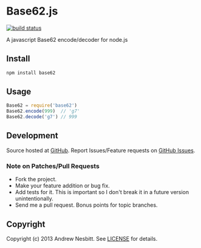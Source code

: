 # Base62.js 
[![build status](https://secure.travis-ci.org/andrew/base62.js.png)](http://travis-ci.org/andrew/base62.js)

A javascript Base62 encode/decoder for node.js

## Install

```bash
npm install base62
```

## Usage

```javascript
Base62 = require('base62')
Base62.encode(999)  // 'g7'
Base62.decode('g7') // 999
```

## Development

Source hosted at [GitHub](http://github.com/andrew/base62.js).
Report Issues/Feature requests on [GitHub Issues](http://github.com/andrew/base62.js).

### Note on Patches/Pull Requests

 * Fork the project.
 * Make your feature addition or bug fix.
 * Add tests for it. This is important so I don't break it in a future version unintentionally.
 * Send me a pull request. Bonus points for topic branches.

## Copyright

Copyright (c) 2013 Andrew Nesbitt. See [LICENSE](https://github.com/andrew/base62.js/blob/master/LICENSE) for details.
